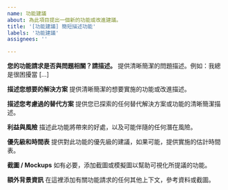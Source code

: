```yaml
---
name: 功能建議
about: 為此項目提出一個新的功能或改進建議。
title: '[功能建議] 簡短描述功能'
labels: '功能建議'
assignees: ''

---
```


**您的功能請求是否與問題相關？請描述。**
提供清晰簡潔的問題描述。例如：我總是很困擾當 [...]

**描述您想要的解決方案**
提供清晰簡潔的想要實施的功能或改進描述。

**描述您考慮過的替代方案**
提供您已探索的任何替代解決方案或功能的清晰簡潔描述。

**利益與風險**
描述此功能將帶來的好處，以及可能伴隨的任何潛在風險。

**優先級和時間表**
提供對此功能的優先級的建議，如果可能，提供實施的估計時間表。

**截圖 / Mockups**
如有必要，添加截圖或模擬圖以幫助可視化所提議的功能。

**額外背景資訊**
在這裡添加有關功能請求的任何其他上下文，參考資料或截圖。
